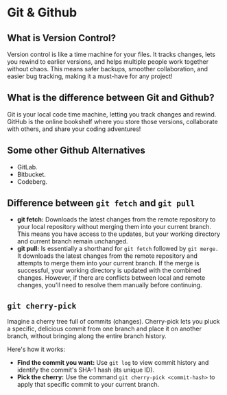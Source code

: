 # Git & Github

## What is Version Control?

Version control is like a time machine for your files. It tracks changes, lets you rewind to earlier versions, and helps multiple people work together without chaos. This means safer backups, smoother collaboration, and easier bug tracking, making it a must-have for any project!

## What is the difference between Git and Github?

Git is your local code time machine, letting you track changes and rewind. GitHub is the online bookshelf where you store those versions, collaborate with others, and share your coding adventures!

## Some other Github Alternatives

- GitLab.
- Bitbucket.
- Codeberg.

## Difference between `git fetch` and `git pull`

- **git fetch:** Downloads the latest changes from the remote repository to your local repository without merging them into your current branch. This means you have access to the updates, but your working directory and current branch remain unchanged.
- **git pull:** Is essentially a shorthand for `git fetch` followed by `git merge.` It downloads the latest changes from the remote repository and attempts to merge them into your current branch. If the merge is successful, your working directory is updated with the combined changes. However, if there are conflicts between local and remote changes, you'll need to resolve them manually before continuing.

## `git cherry-pick`

Imagine a cherry tree full of commits (changes). Cherry-pick lets you pluck a specific, delicious commit from one branch and place it on another branch, without bringing along the entire branch history.

Here's how it works:

- **Find the commit you want:** Use `git log` to view commit history and identify the commit's SHA-1 hash (its unique ID).
- **Pick the cherry:** Use the command `git cherry-pick <commit-hash>` to apply that specific commit to your current branch.
